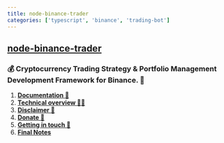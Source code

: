 ```yaml
---
title: node-binance-trader
categories: ['typescript', 'binance', 'trading-bot']
---
```

## [node-binance-trader](https://github.com/bitcoinvsalts/node-binance-trader)

### 💰 Cryptocurrency Trading Strategy & Portfolio Management Development Framework for Binance. 🤖


1. **[Documentation 📖](#documentation)**
1. **[Technical overview 👨‍💻](#technical-overview)**
1. **[Disclaimer 📖](#disclaimer)**
1. **[Donate 🙏](#donate)**
1. **[Getting in touch 💬](#getting-in-touch)**
1. **[Final Notes](#final-notes)**
